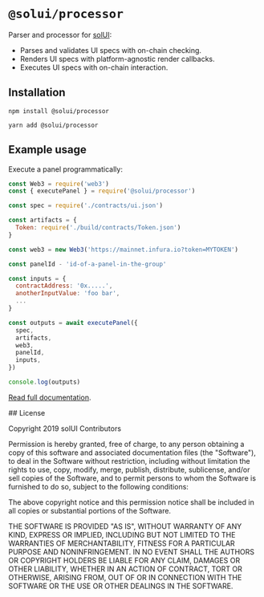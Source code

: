# `@solui/processor`

Parser and processor for [solUI](https://solui.dev):

* Parses and validates UI specs with on-chain checking.
* Renders UI specs with platform-agnostic render callbacks.
* Executes UI specs with on-chain interaction.

## Installation

```shell
npm install @solui/processor
```

```shell
yarn add @solui/processor
```

## Example usage

Execute a panel programmatically:

```js
const Web3 = require('web3')
const { executePanel } = require('@solui/processor')

const spec = require('./contracts/ui.json')

const artifacts = {
  Token: require('./build/contracts/Token.json')
}

const web3 = new Web3('https://mainnet.infura.io?token=MYTOKEN')

const panelId - 'id-of-a-panel-in-the-group'

const inputs = {
  contractAddress: '0x.....',
  anotherInputValue: 'foo bar',
  ...
}

const outputs = await executePanel({
  spec,
  artifacts,
  web3,
  panelId,
  inputs,
})

console.log(outputs)
```

[Read full documentation](https://solui.dev/docs/processor).

## License

Copyright 2019 solUI Contributors

Permission is hereby granted, free of charge, to any person obtaining a copy of this software and associated documentation files (the "Software"), to deal in the Software without restriction, including without limitation the rights to use, copy, modify, merge, publish, distribute, sublicense, and/or sell copies of the Software, and to permit persons to whom the Software is furnished to do so, subject to the following conditions:

The above copyright notice and this permission notice shall be included in all copies or substantial portions of the Software.

THE SOFTWARE IS PROVIDED "AS IS", WITHOUT WARRANTY OF ANY KIND, EXPRESS OR IMPLIED, INCLUDING BUT NOT LIMITED TO THE WARRANTIES OF MERCHANTABILITY, FITNESS FOR A PARTICULAR PURPOSE AND NONINFRINGEMENT. IN NO EVENT SHALL THE AUTHORS OR COPYRIGHT HOLDERS BE LIABLE FOR ANY CLAIM, DAMAGES OR OTHER LIABILITY, WHETHER IN AN ACTION OF CONTRACT, TORT OR OTHERWISE, ARISING FROM, OUT OF OR IN CONNECTION WITH THE SOFTWARE OR THE USE OR OTHER DEALINGS IN THE SOFTWARE.
